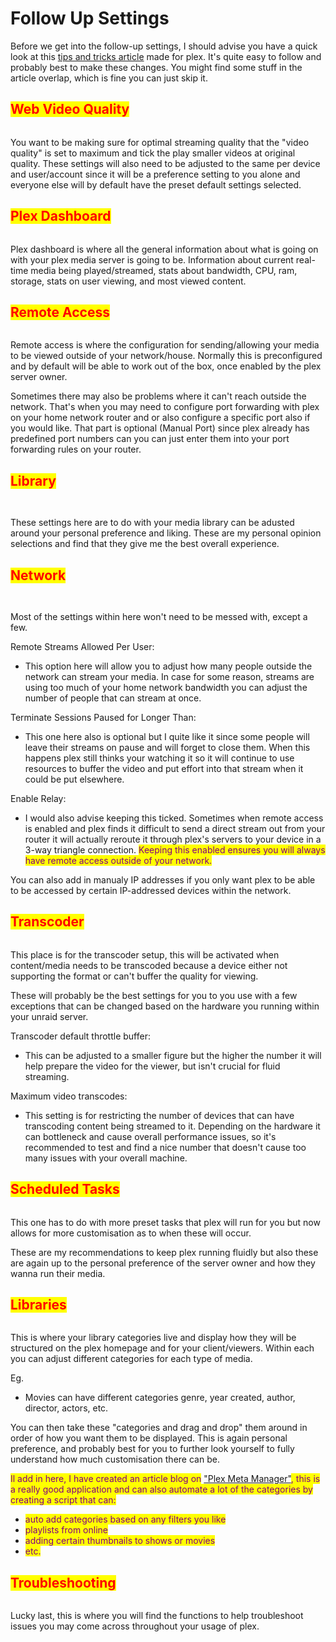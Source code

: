 # Follow Up Settings

Before we get into the follow-up settings, I should advise you have a quick look at this [tips and tricks article](https://imgur.com/a/QAUFN13) made for plex. It's quite easy to follow and probably best to make these changes. You might find some stuff in the article overlap, which is fine you can just skip it.

## <mark style="color:red;">Web Video Quality</mark>

<figure><img src=".gitbook/assets/1111111111 (1) (2).PNG" alt=""><figcaption></figcaption></figure>

You want to be making sure for optimal streaming quality that the "video quality" is set to maximum and tick the play smaller videos at original quality. These settings will also need to be adjusted to the same per device and user/account since it will be a preference setting to you alone and everyone else will by default have the preset default settings selected.

## <mark style="color:red;">Plex Dashboard</mark>

<figure><img src=".gitbook/assets/1111111111 (4) (1).PNG" alt=""><figcaption></figcaption></figure>

Plex dashboard is where all the general information about what is going on with your plex media server is going to be. Information about current real-time media being played/streamed, stats about bandwidth, CPU, ram, storage, stats on user viewing, and most viewed content.

## <mark style="color:red;">Remote Access</mark>

<figure><img src=".gitbook/assets/1111111111 (5).PNG" alt=""><figcaption></figcaption></figure>

Remote access is where the configuration for sending/allowing your media to be viewed outside of your network/house. Normally this is preconfigured and by default will be able to work out of the box, once enabled by the plex server owner.&#x20;

Sometimes there may also be problems where it can't reach outside the network. That's when you may need to configure port forwarding with plex on your home network router and or also configure a specific port also if you would like. That part is optional (Manual Port) since plex already has predefined port numbers can you can just enter them into your port forwarding rules on your router.

## <mark style="color:red;">Library</mark>

<figure><img src=".gitbook/assets/1111111111 (1).PNG" alt=""><figcaption></figcaption></figure>

<figure><img src=".gitbook/assets/222222222222 (1).PNG" alt=""><figcaption></figcaption></figure>

These settings here are to do with your media library can be adusted around your personal preference and liking. These are my personal opinion selections and find that they give me the best overall experience.

## <mark style="color:red;">Network</mark>

<figure><img src=".gitbook/assets/1111111111 (1) (3).PNG" alt=""><figcaption></figcaption></figure>

<figure><img src=".gitbook/assets/222222222222.PNG" alt=""><figcaption></figcaption></figure>

Most of the settings within here won't need to be messed with, except a few.&#x20;

Remote Streams Allowed Per User:

* This option here will allow you to adjust how many people outside the network can stream your media. In case for some reason, streams are using too much of your home network bandwidth you can adjust the number of people that can stream at once.

Terminate Sessions Paused for Longer Than:

* This one here also is optional but I quite like it since some people will leave their streams on pause and will forget to close them. When this happens plex still thinks your watching it so it will continue to use resources to buffer the video and put effort into that stream when it could be put elsewhere.

Enable Relay:

* I would also advise keeping this ticked. Sometimes when remote access is enabled and plex finds it difficult to send a direct stream out from your router it will actually reroute it through plex's servers to your device in a 3-way triangle connection. <mark style="color:purple;">Keeping this enabled ensures you will always have remote access outside of your network.</mark>

You can also add in manualy IP addresses if you only want plex to be able to be accessed by certain IP-addressed devices within the network.

## <mark style="color:red;">Transcoder</mark>

<figure><img src=".gitbook/assets/1111111111 (2).PNG" alt=""><figcaption></figcaption></figure>

This place is for the transcoder setup, this will be activated when content/media needs to be transcoded because a device either not supporting the format or can't buffer the quality for viewing.

These will probably be the best settings for you to you use with a few exceptions that can be changed based on the hardware you running within your unraid server.&#x20;

Transcoder default throttle buffer:

* This can be adjusted to a smaller figure but the higher the number it will help prepare the video for the viewer, but isn't crucial for fluid streaming.

Maximum video transcodes:

* This setting is for restricting the number of devices that can have transcoding content being streamed to it. Depending on the hardware it can bottleneck and cause overall performance issues, so it's recommended to test and find a nice number that doesn't cause too many issues with your overall machine.

## <mark style="color:red;">Scheduled Tasks</mark>

<figure><img src=".gitbook/assets/1111111111 (3).PNG" alt=""><figcaption></figcaption></figure>

This one has to do with more preset tasks that plex will run for you but now allows for more customisation as to when these will occur.

These are my recommendations to keep plex running fluidly but also these are again up to the personal preference of the server owner and how they wanna run their media.

## <mark style="color:red;">Libraries</mark>

<figure><img src=".gitbook/assets/1111111111.PNG" alt=""><figcaption></figcaption></figure>

This is where your library categories live and display how they will be structured on the plex homepage and for your client/viewers. Within each you can adjust different categories for each type of media.&#x20;

Eg.

* Movies can have different categories genre, year created, author, director, actors, etc.

You can then take these "categories and drag and drop" them around in order of how you want them to be displayed. This is again personal preference, and probably best for you to further look yourself to fully understand how much customisation there can be.&#x20;

<mark style="color:purple;">Il add in here, I have created an article blog on</mark> ["Plex Meta Manager"](https://app.gitbook.com/o/UlTmFaF7PSfhBNuKtcaC/s/XhEyf0WtMngrQlcUAQw6/)<mark style="color:purple;">, this is a really good application and can also automate a lot of the categories by creating a script that can:</mark>

* <mark style="color:purple;">auto add categories based on any filters you like</mark>
* <mark style="color:purple;">playlists from online</mark>
* <mark style="color:purple;">adding certain thumbnails to shows or movies</mark>
* <mark style="color:purple;">etc.</mark>

## <mark style="color:red;">Troubleshooting</mark>

<figure><img src=".gitbook/assets/1111111111 (4).PNG" alt=""><figcaption></figcaption></figure>

Lucky last, this is where you will find the functions to help troubleshoot issues you may come across throughout your usage of plex.&#x20;
